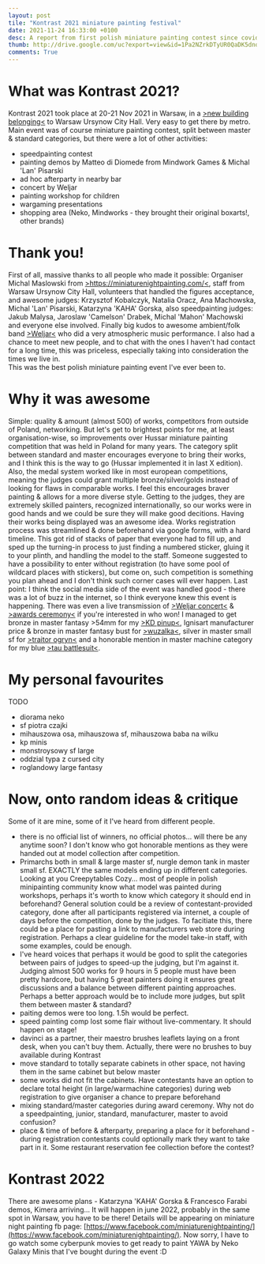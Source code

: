 ```yaml
---
layout: post
tile: "Kontrast 2021 miniature painting festival"
date: 2021-11-24 16:33:00 +0100
desc: A report from first polish miniature painting contest since covid started
thumb: http://drive.google.com/uc?export=view&id=1Pa2NZrkDTyUR0QaDK5dnoo8ER9EGDrvx
comments: True
---
```


# What was Kontrast 2021?
Kontrast 2021 took place at 20-21 Nov 2021 in Warsaw, in a [>new building belonging<](https://goo.gl/maps/962Y3GEmkgaqx63m8) to Warsaw Ursynow City Hall. Very easy to get there by metro. 
Main event was of course miniature painting contest, split between master & standard categories, but there were a lot of other activities:
- speedpainting contest
- painting demos by Matteo di Diomede from Mindwork Games & Michal 'Lan' Pisarski
- ad hoc afterparty in nearby bar
- concert by Weljar
- painting workshop for children
- wargaming presentations
- shopping area (Neko, Mindworks - they brought their original boxarts!, other brands)

# Thank you!
First of all, massive thanks to all people who made it possible:
Organiser Michal Maslowski from [>https://miniaturenightpainting.com/<](https://miniaturenightpainting.com/), staff from Warsaw Ursynow City Hall, volunteers that handled the figures acceptance, and awesome judges:
Krzysztof Kobalczyk, Natalia Oracz, Ana Machowska, Michal 'Lan' Pisarski, Katarzyna 'KAHA' Gorska, also speedpainting judges: Jakub Malysa, Jaroslaw 'Camelson' Drabek, Michal 'Mahon' Machowski and everyone else involved. Finally big kudos to awesome ambient/folk band [>Weljar<](https://open.spotify.com/artist/0eFOFPv49q45GhGvv6074f) who did a very atmospheric music performance. I also had a chance to meet new people, and to chat with the ones I haven't had contact for a long time, this was priceless, especially taking into consideration the times we live in.   
This was the best polish miniature painting event I've ever been to.

# Why it was awesome
Simple: quality & amount (almost 500) of works, competitors from outside of Poland, networking. 
But let's get to brightest points for me, at least organisation-wise, so improvements over Hussar miniature painting competition that was held in Poland for many years.
The category split between standard and master encourages everyone to bring their works, and I think this is the way to go (Hussar implemented it in last X edition). Also, the medal system worked like in most european competitions, meaning the judges could grant multiple bronze/silver/golds instead of looking for flaws in comparable works. I feel this encourages braver painting & allows for a more diverse style. Getting to the judges, they are extremely skilled painters, recognized internationally, so our works were in good hands and we could be sure they will make good decitions. Having their works being displayed was an awesome idea. 
Works registration process was streamlined & done beforehand via google forms, with a hard timeline. This got rid of stacks of paper that everyone had to fill up, and sped up the turning-in process to just finding a numbered sticker, gluing it to your plinth, and handling the model to the staff. Someone suggested to have a possibility to enter without registration (to have some pool of wildcard places with stickers), but come on, such competition is something you plan ahead and I don't think such corner cases will ever happen.
Last point: I think the social media side of the event was handled good - there was a lot of buzz in the internet, so I think everyone knew this event is happening. There was even a live transmission of [>Weljar concert<](https://www.facebook.com/watch/live/?ref=search&v=2986924391561735) & [>awards ceremony<](https://www.facebook.com/watch/live/?ref=search&v=1235670463621480) if you're interested in who won! I managed to get bronze in master fantasy >54mm for my [>KD pinup<](http://blobofpaint.github.io/2021/09/28/death-armor-kd-pinup.html), Ignisart manufacturer price & bronze in master fantasy bust for [>wuzalka<](http://blobofpaint.github.io/2021/10/29/wuzalka.html), silver in master small sf for [>traitor ogryn<](http://blobofpaint.github.io/2020/08/13/traitor-ogryn.html) and a honorable mention in master machine category for my blue [>tau battlesuit<](http://blobofpaint.github.io/2021/01/27/tau-broadside.html).


# My personal favourites
TODO
- diorama neko
- sf piotra czajki
- mihauszowa osa, mihauszowa sf, mihauszowa baba na wilku
- kp minis
- monstroysowy sf large
- oddzial typa z cursed city
- roglandowy large fantasy

# Now, onto random ideas & critique
Some of it are mine, some of it I've heard from different people.
- there is no official list of winners, no official photos... will there be any anytime soon? I don't know who got honorable mentions as they were handed out at model collection after competition. 
- Primarchs both in small & large master sf, nurgle demon tank in master small sf. EXACTLY the same models ending up in different categories. Looking at you Creepytables Cozy... most of people in polish minipainting community know what model was painted during workshops, perhaps it's worth to know which category it should end in beforehand? General solution could be a review of contestant-provided category, done after all participants registered via internet, a couple of days before the competition, done by the judges. To facitiate this, there could be a place for pasting a link to manufacturers web store during registration. Perhaps a clear guideline for the model take-in staff, with some examples, could be enough.
- I've heard voices that perhaps it would be good to split the categories between pairs of judges to speed-up the judging, but I'm against it. Judging almost 500 works for 9 hours in 5 people must have been pretty hardcore, but having 5 great painters doing it ensures great discussions and a balance between different painting approaches. Perhaps a better approach would be to include more judges, but split them between master & standard? 
- paiting demos were too long. 1.5h would be perfect. 
- speed painting comp lost some flair without live-commentary. It should happen on stage!
- davinci as a partner, their maestro brushes leaflets laying on a front desk, when you can't buy them. Actually, there were no brushes to buy available during Kontrast
- move standard to totally separate cabinets in other space, not having them in the same cabinet but below master 
- some works did not fit the cabinets. Have contestants have an option to declare total height (in large/warmachine categories) during web registration to give organiser a chance to prepare beforehand
- mixing standard/master categories during award ceremony. Why not do a speedpainting, junior, standard, manufacturer, master to avoid confusion?
- place & time of before & afterparty, preparing a place for it beforehand - during registration contestants could optionally mark they want to take part in it. Some restaurant reservation fee collection before the contest?    

# Kontrast 2022
There are awesome plans - Katarzyna 'KAHA' Gorska & Francesco Farabi demos, Kimera arriving... It will happen in june 2022, probably in the same spot in Warsaw, you have to be there! Details will be appearing on miniature night painting fb page: [https://www.facebook.com/miniaturenightpainting/](https://www.facebook.com/miniaturenightpainting/). Now sorry, I have to go watch some cyberpunk movies to get ready to paint YAWA by Neko Galaxy Minis that I've bought during the event :D
